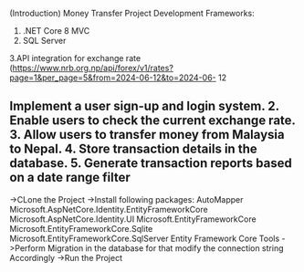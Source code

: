 
 (Introduction)
 Money Transfer Project Development
Frameworks:
1. .NET Core 8 MVC
2. SQL Server


3.API integration for exchange rate 
(https://www.nrb.org.np/api/forex/v1/rates?page=1&per_page=5&from=2024-06-12&to=2024-06-
12
 
 Implement a user sign-up and login system.
2. Enable users to check the current exchange rate.
3. Allow users to transfer money from Malaysia to Nepal.
4. Store transaction details in the database.
5. Generate transaction reports based on a date range filter
-------------------------------------------------------------------------------------------
->CLone the Project
->Install following packages:
    AutoMapper
    Microsoft.AspNetCore.Identity.EntityFrameworkCore
    Microsoft.AspNetCore.Identity.UI
    Microsoft.EntityFrameworkCore
    Microsoft.EntityFrameworkCore.Sqlite
    Microsoft.EntityFrameworkCore.SqlServer
    Entity Framework Core Tools
->Perform Migration in the database for that modify the connection string Accordingly
->Run the Project

